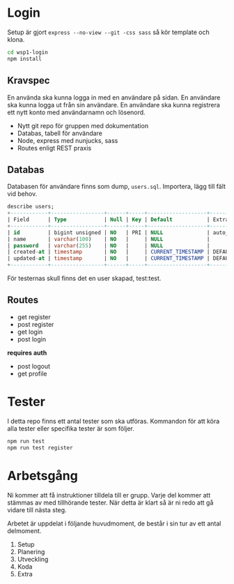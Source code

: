 # Login

Setup är gjort ```express --no-view --git -css sass``` så kör template och klona.

```bash
cd wsp1-login
npm install
```

## Kravspec

En använda ska kunna logga in med en användare på sidan.
En användare ska kunna logga ut från sin användare.
En användare ska kunna registrera ett nytt konto med användarnamn och lösenord.

* Nytt git repo för gruppen med dokumentation
* Databas, tabell för användare
* Node, express med nunjucks, sass
* Routes enligt REST praxis

## Databas

Databasen för användare finns som dump, ```users.sql```.
Importera, lägg till fält vid behov.

```sql
describe users;
+------------+-----------------+------+-----+-------------------+-------------------+
| Field      | Type            | Null | Key | Default           | Extra             |
+------------+-----------------+------+-----+-------------------+-------------------+
| id         | bigint unsigned | NO   | PRI | NULL              | auto_increment    |
| name       | varchar(100)    | NO   |     | NULL              |                   |
| password   | varchar(255)    | NO   |     | NULL              |                   |
| created-at | timestamp       | NO   |     | CURRENT_TIMESTAMP | DEFAULT_GENERATED |
| updated-at | timestamp       | NO   |     | CURRENT_TIMESTAMP | DEFAULT_GENERATED |
+------------+-----------------+------+-----+-------------------+-------------------+
```

För testernas skull finns det en user skapad, test:test.

## Routes

* get register
* post register
* get login
* post login

**requires auth**
* post logout
* get profile

# Tester

I detta repo finns ett antal tester som ska utföras.
Kommandon för att köra alla tester eller specifika tester är som följer.

```bash
npm run test
npm run test register
```

# Arbetsgång

Ni kommer att få instruktioner tilldela till er grupp. Varje del kommer att stämmas av med tillhörande tester. När detta är klart så är ni redo att gå vidare till nästa steg. 

Arbetet är uppdelat i följande huvudmoment, de består i sin tur av ett antal delmoment.

1. Setup
2. Planering
3. Utveckling
4. Koda
5. Extra